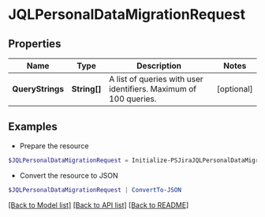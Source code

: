 # JQLPersonalDataMigrationRequest
## Properties

Name | Type | Description | Notes
------------ | ------------- | ------------- | -------------
**QueryStrings** | **String[]** | A list of queries with user identifiers. Maximum of 100 queries. | [optional] 

## Examples

- Prepare the resource
```powershell
$JQLPersonalDataMigrationRequest = Initialize-PSJiraJQLPersonalDataMigrationRequest  -QueryStrings null
```

- Convert the resource to JSON
```powershell
$JQLPersonalDataMigrationRequest | ConvertTo-JSON
```

[[Back to Model list]](../README.md#documentation-for-models) [[Back to API list]](../README.md#documentation-for-api-endpoints) [[Back to README]](../README.md)

